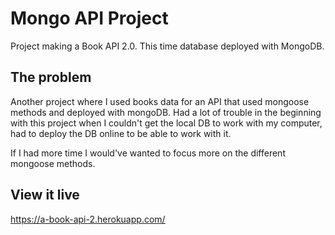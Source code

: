 # Mongo API Project

Project making a Book API 2.0. This time database deployed with MongoDB.

## The problem

Another project where I used books data for an API that used mongoose methods and deployed with mongoDB. Had a lot of trouble in the beginning with this project when I couldn't get the local DB to work with my computer, had to deploy the DB online to be able to work with it.

If I had more time I would've wanted to focus more on the different mongoose methods.

## View it live

https://a-book-api-2.herokuapp.com/
